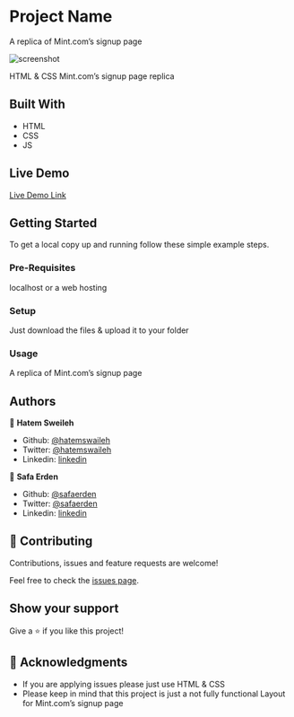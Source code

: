 # Project Name

A replica of Mint.com’s signup page

![screenshot](./screenshot.gif)

HTML & CSS Mint.com’s signup page replica

## Built With

- HTML
- CSS
- JS

## Live Demo

[Live Demo Link](https://safaerden.github.io/Mint.com-s-signup-page/)


## Getting Started
To get a local copy up and running follow these simple example steps.

### Pre-Requisites
localhost or a web hosting

### Setup
Just download the files & upload it to your folder

### Usage
A replica of Mint.com’s signup page


## Authors

👤 **Hatem Sweileh**

- Github: [@hatemswaileh](https://github.com/hatemswaileh/)
- Twitter: [@hatemswaileh](https://twitter.com/hatemswaileh)
- Linkedin: [linkedin](https://www.linkedin.com/in/HatemSwaileh)

👤 **Safa Erden**

- Github: [@safaerden](https://github.com/SafaErden)
- Twitter: [@safaerden](https://twitter.com/safaerden)
- Linkedin: [linkedin](https://www.linkedin.com/in/SafaErden/)

## 🤝 Contributing

Contributions, issues and feature requests are welcome!

Feel free to check the [issues page](https://github.com/SafaErden/Mint.com-s-signup-page/issues).

## Show your support

Give a ⭐️ if you like this project!

## 📝 Acknowledgments

- If you are applying issues please just use HTML & CSS
- Please keep in mind that this project is just a not fully functional Layout for Mint.com’s signup page
